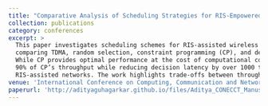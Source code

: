 ```yaml
---
title: "Comparative Analysis of Scheduling Strategies for RIS-Empowered Wireless Networks with Non-Linear Energy Harvesting"
collection: publications
category: conferences
excerpt: >
  This paper investigates scheduling schemes for RIS-assisted wireless systems with non-linear energy harvesting,
  comparing TDMA, random selection, constraint programming (CP), and deep Q-network (DQN) approaches.
  While CP provides optimal performance at the cost of computational complexity, DQN achieves approximately
  90% of CP’s throughput while reducing decision latency by over 1000 times, making it highly suitable for real-time
  RIS-assisted networks. The work highlights trade-offs between throughput, computational time, and adaptability.
venue: 'International Conference on Computing, Communication and Networking Technologies (ICCCNT), 2025'
paperurl: 'http://adityaguhagarkar.github.io/files/Aditya_CONECCT_Manuscript.pdf'
---
```

